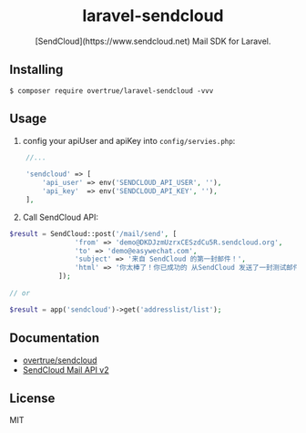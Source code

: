 <h1 align="center">laravel-sendcloud</h1>

<p align="center">[SendCloud](https://www.sendcloud.net) Mail SDK for Laravel.</p>

## Installing

```shell
$ composer require overtrue/laravel-sendcloud -vvv
```

## Usage

1. config your apiUser and apiKey into `config/servies.php`: 

```php
    //...
    
    'sendcloud' => [
        'api_user' => env('SENDCLOUD_API_USER', ''),
        'api_key'  => env('SENDCLOUD_API_KEY', ''),
    ],
```

2. Call SendCloud API:

```php
$result = SendCloud::post('/mail/send', [
                'from' => 'demo@DKDJzmUzrxCESzdCu5R.sendcloud.org',
                'to' => 'demo@easywechat.com',
                'subject' => '来自 SendCloud 的第一封邮件！',
                'html' => '你太棒了！你已成功的 从SendCloud 发送了一封测试邮件！',
            ]);
            
// or 

$result = app('sendcloud')->get('addresslist/list');
```

## Documentation

- [overtrue/sendcloud](https://github.com/overtrue/sendcloud) 
- [SendCloud Mail API v2](http://www.sendcloud.net/doc/email_v2/)

## License

MIT